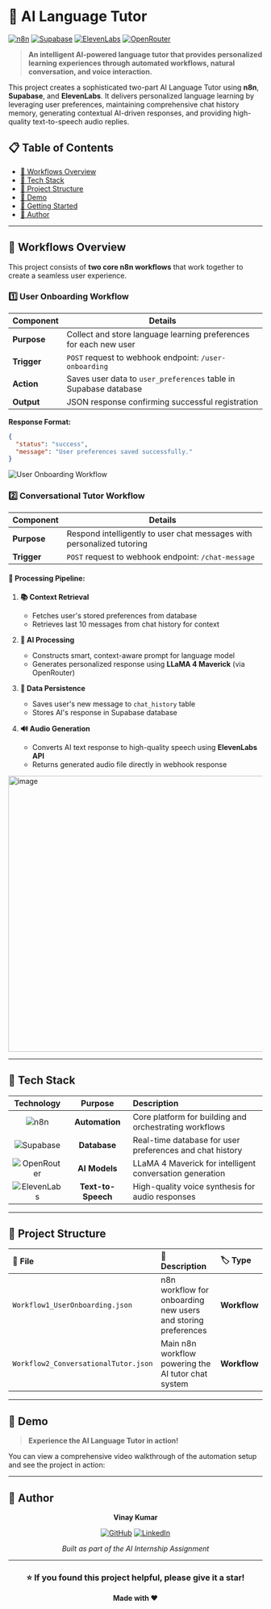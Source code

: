 # 🧠 AI Language Tutor

[![n8n](https://img.shields.io/badge/n8n-Automation-FF6B6B?style=for-the-badge&logo=n8n)](https://n8n.io/)
[![Supabase](https://img.shields.io/badge/Supabase-Database-3ECF8E?style=for-the-badge&logo=supabase)](https://supabase.com/)
[![ElevenLabs](https://img.shields.io/badge/ElevenLabs-TTS-9333EA?style=for-the-badge)](https://elevenlabs.io/)
[![OpenRouter](https://img.shields.io/badge/OpenRouter-AI%20Models-FF4081?style=for-the-badge)](https://openrouter.ai/)

> **An intelligent AI-powered language tutor that provides personalized learning experiences through automated workflows, natural conversation, and voice interaction.**

This project creates a sophisticated two-part AI Language Tutor using **n8n**, **Supabase**, and **ElevenLabs**. It delivers personalized language learning by leveraging user preferences, maintaining comprehensive chat history memory, generating contextual AI-driven responses, and providing high-quality text-to-speech audio replies.

## 📋 Table of Contents

- [🚀 Workflows Overview](#-workflows-overview)
- [🧩 Tech Stack](#-tech-stack)
- [🧰 Project Structure](#-project-structure)
- [🎥 Demo](#-demo)
- [🚀 Getting Started](#-getting-started)
- [👤 Author](#-author)

---

## 🚀 Workflows Overview
This project consists of **two core n8n workflows** that work together to create a seamless user experience.

### 1️⃣ User Onboarding Workflow

| Component | Details |
|-----------|---------|
| **Purpose** | Collect and store language learning preferences for each new user |
| **Trigger** | `POST` request to webhook endpoint: `/user-onboarding` |
| **Action** | Saves user data to `user_preferences` table in Supabase database |
| **Output** | JSON response confirming successful registration |

**Response Format:**
```json
{
  "status": "success",
  "message": "User preferences saved successfully."
}
```

![User Onboarding Workflow](https://github.com/user-attachments/assets/09152d1d-40ff-40fb-ad23-c04c45f35857)

### 2️⃣ Conversational Tutor Workflow

| Component | Details |
|-----------|---------|
| **Purpose** | Respond intelligently to user chat messages with personalized tutoring |
| **Trigger** | `POST` request to webhook endpoint: `/chat-message` |

#### 🔄 **Processing Pipeline:**

1. **📚 Context Retrieval**
   - Fetches user's stored preferences from database
   - Retrieves last 10 messages from chat history for context

2. **🤖 AI Processing**
   - Constructs smart, context-aware prompt for language model
   - Generates personalized response using **LLaMA 4 Maverick** (via OpenRouter)

3. **💾 Data Persistence**
   - Saves user's new message to `chat_history` table
   - Stores AI's response in Supabase database

4. **🔊 Audio Generation**
   - Converts AI text response to high-quality speech using **ElevenLabs API**
   - Returns generated audio file directly in webhook response

<img width="1583" height="547" alt="image" src="https://github.com/user-attachments/assets/332d58c8-29cc-4f44-9356-83f779cc6d4c" />

---

## 🧩 Tech Stack

<div align="center">

| Technology | Purpose | Description |
|:----------:|:-------:|:------------|
| ![n8n](https://img.shields.io/badge/n8n-FF6B6B?style=for-the-badge&logo=n8n&logoColor=white) | **Automation** | Core platform for building and orchestrating workflows |
| ![Supabase](https://img.shields.io/badge/Supabase-3ECF8E?style=for-the-badge&logo=supabase&logoColor=white) | **Database** | Real-time database for user preferences and chat history |
| ![OpenRouter](https://img.shields.io/badge/OpenRouter-FF4081?style=for-the-badge) | **AI Models** | LLaMA 4 Maverick for intelligent conversation generation |
| ![ElevenLabs](https://img.shields.io/badge/ElevenLabs-9333EA?style=for-the-badge) | **Text-to-Speech** | High-quality voice synthesis for audio responses |

</div>

---

## 🧰 Project Structure

| 📁 File | 📝 Description | 🏷️ Type |
|:---------|:---------------|:---------|
| `Workflow1_UserOnboarding.json` | n8n workflow for onboarding new users and storing preferences | **Workflow** |
| `Workflow2_ConversationalTutor.json` | Main n8n workflow powering the AI tutor chat system | **Workflow** |
---

## 🎥 Demo

> **Experience the AI Language Tutor in action!**

You can view a comprehensive video walkthrough of the automation setup and see the project in action:


---

## 👤 Author

<div align="center">

**Vinay Kumar**

[![GitHub](https://img.shields.io/badge/GitHub-100000?style=for-the-badge&logo=github&logoColor=white)](https://github.com/Vinay-kumar-code)
[![LinkedIn](https://img.shields.io/badge/LinkedIn-0077B5?style=for-the-badge&logo=linkedin&logoColor=white)](https://www.linkedin.com/in/vinay-kumar-balisetti)

*Built as part of the AI Internship Assignment*

</div>

---

<div align="center">

### ⭐ If you found this project helpful, please give it a star!

**Made with ❤️**

</div>
